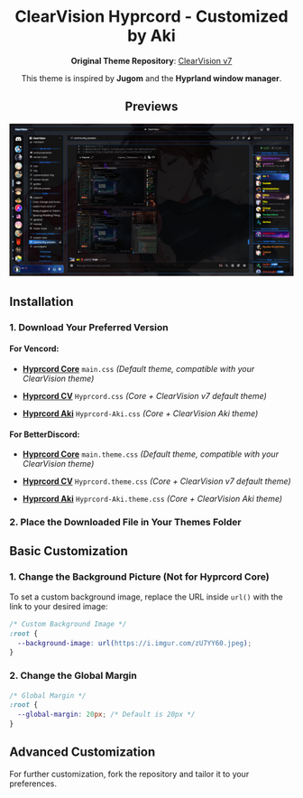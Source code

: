 <div align="center">

# ClearVision Hyprcord - Customized by Aki

**Original Theme Repository**: [ClearVision v7](https://github.com/ClearVision/ClearVision-v7)

This theme is inspired by **Jugom** and the **Hyprland window manager**.

## Previews

![Hyprcord](Screenshots/hyprcord.png)

</div>

## Installation

### 1. Download Your Preferred Version

#### **For Vencord:**

- **[Hyprcord Core](https://getbricked.github.io/Hyprcord/main.css)** `main.css`
  _(Default theme, compatible with your ClearVision theme)_

- **[Hyprcord CV](https://getbricked.github.io/Hyprcord/Hyprcord.css)** `Hyprcord.css`
  _(Core + ClearVision v7 default theme)_

- **[Hyprcord Aki](https://getbricked.github.io/Hyprcord/Hyprcord-Aki.css)** `Hyprcord-Aki.css`
  _(Core + ClearVision Aki theme)_

#### **For BetterDiscord:**

- **[Hyprcord Core](https://getbricked.github.io/Hyprcord/main.theme.css)** `main.theme.css`
  _(Default theme, compatible with your ClearVision theme)_

- **[Hyprcord CV](https://getbricked.github.io/Hyprcord/Hyprcord.theme.css)** `Hyprcord.theme.css`
  _(Core + ClearVision v7 default theme)_

- **[Hyprcord Aki](https://getbricked.github.io/Hyprcord/Hyprcord-Aki.theme.css)** `Hyprcord-Aki.theme.css`
  _(Core + ClearVision Aki theme)_

### 2. Place the Downloaded File in Your Themes Folder

## Basic Customization

### 1. Change the Background Picture (Not for **Hyprcord Core**)

To set a custom background image, replace the URL inside `url()` with the link to your desired image:

```css
/* Custom Background Image */
:root {
  --background-image: url(https://i.imgur.com/zU7YY60.jpeg);
}
```

### 2. Change the Global Margin

```css
/* Global Margin */
:root {
  --global-margin: 20px; /* Default is 20px */
}
```

## Advanced Customization

For further customization, fork the repository and tailor it to your preferences.
